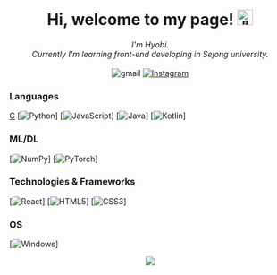<h1 align="center">Hi, welcome to my page! <img src="https://github.com/wervlad/wervlad/assets/24524555/766d336d-b87d-44ba-807c-c51de2bc6b4d" width="28px" alt="👋"></h1>

<p align="center">
    <i>
        I'm Hyobi.<br>
        Currently I'm learning front-end developing in Sejong university.<br>
    </i><br>
    <a>
        <img src="https://img.shields.io/badge/gmail-orange?style=flat-square&logo=orange" alt="gmail"> 
    </a>
    <a href="https://instagram.com/im_hyobi?igshid=MjEwN2IyYWYwYw==">
        <img src="https://img.shields.io/badge/Instagram-orange?style=flat-square&logo=orange" alt="Instagram"> 
    </a>
</p>

### Languages
[C](https://img.shields.io/badge/c-black?style=for-the-badge&logo=c)
[![Python](https://img.shields.io/badge/python-black?style=for-the-badge&logo=python)]
[![JavaScript](https://img.shields.io/badge/javascript-black?style=for-the-badge&logo=javascript)]
[![Java](https://img.shields.io/badge/java-black?style=for-the-badge&logo=openjdk)]
[![Kotlin](https://img.shields.io/badge/kotlin-black?style=for-the-badge&logo=kotlin)]

### ML/DL
[![NumPy](https://img.shields.io/badge/numpy-black?style=for-the-badge&logo=numpy)]
[![PyTorch](https://img.shields.io/badge/PyTorch-black?style=for-the-badge&logo=PyTorch)]

### Technologies & Frameworks
[![React](https://img.shields.io/badge/react-black?style=for-the-badge&logo=react)]
[![HTML5](https://img.shields.io/badge/html5-black?style=for-the-badge&logo=html5)]
[![CSS3](https://img.shields.io/badge/css3-black?style=for-the-badge&logo=css3)]

### OS
[![Windows](https://img.shields.io/badge/Windows-black?style=for-the-badge&logo=Windows)]

<p align="center">
  <a href="https://github.com/Hyobi-Lim">
    <img src="https://komarev.com/ghpvc/?username=wervlad&color=orange&style=flat)" />
  </a>
</p>

<!--
**Hyobi-Lim/Hyobi-Lim** is a ✨ _special_ ✨ repository because its `README.md` (this file) appears on your GitHub profile.

Here are some ideas to get you started:

- 🔭 I’m currently working on ...
- 🌱 I’m currently learning ...
- 👯 I’m looking to collaborate on ...
- 🤔 I’m looking for help with ...
- 💬 Ask me about ...
- 📫 How to reach me: ...
- 😄 Pronouns: ...
- ⚡ Fun fact: ...
-->
